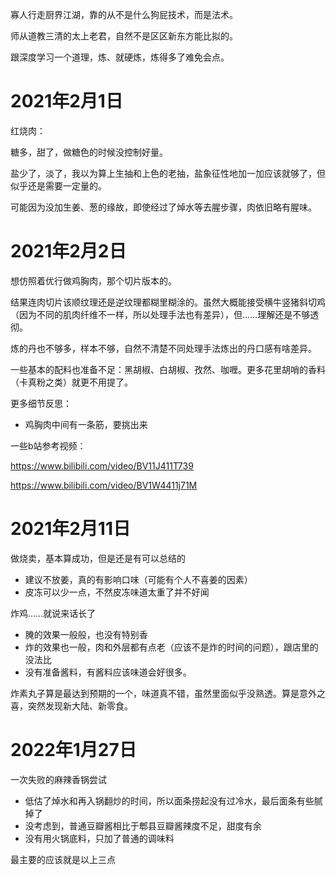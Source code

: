 寡人行走厨界江湖，靠的从不是什么狗屁技术，而是法术。

师从道教三清的太上老君，自然不是区区新东方能比拟的。

跟深度学习一个道理，炼、就硬炼，炼得多了难免会点。



# 2021年2月1日

红烧肉：

糖多，甜了，做糖色的时候没控制好量。

盐少了，淡了，我以为算上生抽和上色的老抽，盐象征性地加一加应该就够了，但似乎还是需要一定量的。

可能因为没加生姜、葱的缘故，即使经过了焯水等去腥步骤，肉依旧略有腥味。



# 2021年2月2日

想仿照着优行做鸡胸肉，那个切片版本的。

结果连肉切片该顺纹理还是逆纹理都糊里糊涂的。虽然大概能接受横牛竖猪斜切鸡（因为不同的肌肉纤维不一样，所以处理手法也有差异），但……理解还是不够透彻。

炼的丹也不够多，样本不够，自然不清楚不同处理手法炼出的丹口感有啥差异。

一些基本的配料也准备不足：黑胡椒、白胡椒、孜然、咖喱。更多花里胡哨的香料（卡真粉之类）就更不用提了。

更多细节反思：

* 鸡胸肉中间有一条筋，要挑出来

一些b站参考视频：

https://www.bilibili.com/video/BV11J411T739

https://www.bilibili.com/video/BV1W4411j71M





# 2021年2月11日

做烧卖，基本算成功，但是还是有可以总结的

* 建议不放姜，真的有影响口味（可能有个人不喜姜的因素）
* 皮冻可以少一点，不然皮冻味道太重了并不好闻

炸鸡……就说来话长了

* 腌的效果一般般，也没有特别香
* 炸的效果也一般，肉和外层都有点老（应该不是炸的时间的问题），跟店里的没法比
* 没有准备酱料，有酱料应该味道会好很多。

炸素丸子算是最达到预期的一个，味道真不错，虽然里面似乎没熟透。算是意外之喜，突然发现新大陆、新零食。





# 2022年1月27日

一次失败的麻辣香锅尝试

* 低估了焯水和再入锅翻炒的时间，所以面条捞起没有过冷水，最后面条有些腻掉了
* 没考虑到，普通豆瓣酱相比于郫县豆瓣酱辣度不足，甜度有余
* 没有用火锅底料，只加了普通的调味料

最主要的应该就是以上三点


